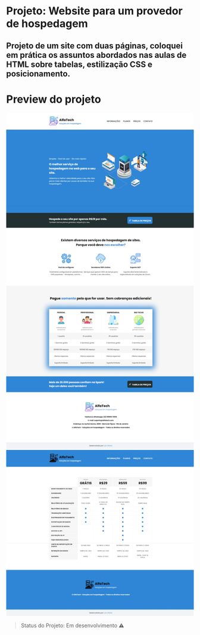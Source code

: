 # Projeto:  Website para um provedor de hospedagem

## Projeto de um site com duas páginas, coloquei em prática os assuntos abordados nas aulas de HTML sobre tabelas, estilização CSS e posicionamento.

# Preview do projeto
<img src="assets/img/tela.jpeg">
<img src="assets/img/tela2.jpeg">

> Status do Projeto: Em desenvolvimento :warning:
